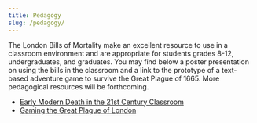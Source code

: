 ```yaml
---
title: Pedagogy
slug: /pedagogy/
---
```


The London Bills of Mortality make an excellent resource to use in a classroom environment and are appropriate for students grades 8-12, undergraduates, and graduates. You may find below a poster presentation on using the bills in the classroom and a link to the prototype of a text-based adventure game to survive the Great Plague of 1665. More pedagogical resources will be forthcoming.

- [Early Modern Death in the 21st Century Classroom](https://dev.deathbynumbers.org/context/teaching-early-modern-death/)
- [Gaming the Great Plague of London](https://1665plague.rrchnm.org)


